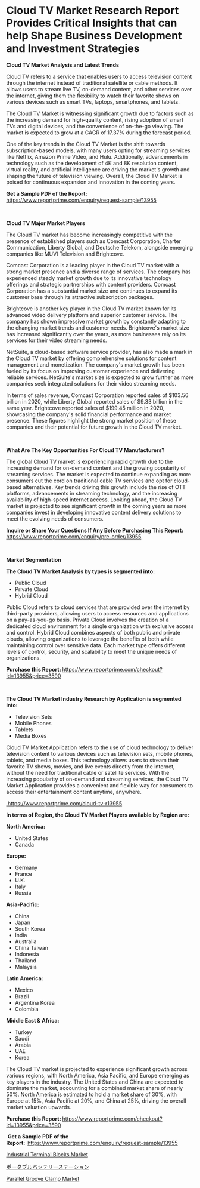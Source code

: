 <p><h1>Cloud TV Market Research Report Provides Critical Insights that can help Shape Business Development and Investment Strategies</h1></p><p><strong>Cloud TV Market Analysis and Latest Trends</strong></p>
<p><p>Cloud TV refers to a service that enables users to access television content through the internet instead of traditional satellite or cable methods. It allows users to stream live TV, on-demand content, and other services over the internet, giving them the flexibility to watch their favorite shows on various devices such as smart TVs, laptops, smartphones, and tablets.</p><p>The Cloud TV Market is witnessing significant growth due to factors such as the increasing demand for high-quality content, rising adoption of smart TVs and digital devices, and the convenience of on-the-go viewing. The market is expected to grow at a CAGR of 17.37% during the forecast period.</p><p>One of the key trends in the Cloud TV Market is the shift towards subscription-based models, with many users opting for streaming services like Netflix, Amazon Prime Video, and Hulu. Additionally, advancements in technology such as the development of 4K and 8K resolution content, virtual reality, and artificial intelligence are driving the market's growth and shaping the future of television viewing. Overall, the Cloud TV Market is poised for continuous expansion and innovation in the coming years.</p></p>
<p><strong>Get a Sample PDF of the Report:&nbsp;</strong> <a href="https://www.reportprime.com/enquiry/request-sample/13955">https://www.reportprime.com/enquiry/request-sample/13955</a></p>
<p>&nbsp;</p>
<p><strong>Cloud TV Major Market Players</strong></p>
<p><p>The Cloud TV market has become increasingly competitive with the presence of established players such as Comcast Corporation, Charter Communication, Liberty Global, and Deutsche Telekom, alongside emerging companies like MUVI Television and Brightcove. </p><p>Comcast Corporation is a leading player in the Cloud TV market with a strong market presence and a diverse range of services. The company has experienced steady market growth due to its innovative technology offerings and strategic partnerships with content providers. Comcast Corporation has a substantial market size and continues to expand its customer base through its attractive subscription packages.</p><p>Brightcove is another key player in the Cloud TV market known for its advanced video delivery platform and superior customer service. The company has shown impressive market growth by constantly adapting to the changing market trends and customer needs. Brightcove's market size has increased significantly over the years, as more businesses rely on its services for their video streaming needs.</p><p>NetSuite, a cloud-based software service provider, has also made a mark in the Cloud TV market by offering comprehensive solutions for content management and monetization. The company's market growth has been fueled by its focus on improving customer experience and delivering reliable services. NetSuite's market size is expected to grow further as more companies seek integrated solutions for their video streaming needs.</p><p>In terms of sales revenue, Comcast Corporation reported sales of $103.56 billion in 2020, while Liberty Global reported sales of $9.33 billion in the same year. Brightcove reported sales of $199.45 million in 2020, showcasing the company's solid financial performance and market presence. These figures highlight the strong market position of these companies and their potential for future growth in the Cloud TV market.</p></p>
<p>&nbsp;</p>
<p><strong>What Are The Key Opportunities For Cloud TV Manufacturers?</strong></p>
<p><p>The global Cloud TV market is experiencing rapid growth due to the increasing demand for on-demand content and the growing popularity of streaming services. The market is expected to continue expanding as more consumers cut the cord on traditional cable TV services and opt for cloud-based alternatives. Key trends driving this growth include the rise of OTT platforms, advancements in streaming technology, and the increasing availability of high-speed internet access. Looking ahead, the Cloud TV market is projected to see significant growth in the coming years as more companies invest in developing innovative content delivery solutions to meet the evolving needs of consumers.</p></p>
<p><strong>Inquire or Share Your Questions If Any Before Purchasing This Report:</strong> <a href="https://www.reportprime.com/enquiry/pre-order/13955">https://www.reportprime.com/enquiry/pre-order/13955</a></p>
<p>&nbsp;</p>
<p><strong>Market Segmentation</strong></p>
<p><strong>The Cloud TV Market Analysis by types is segmented into:</strong></p>
<p><ul><li>Public Cloud</li><li>Private Cloud</li><li>Hybrid Cloud</li></ul></p>
<p><p>Public Cloud refers to cloud services that are provided over the internet by third-party providers, allowing users to access resources and applications on a pay-as-you-go basis. Private Cloud involves the creation of a dedicated cloud environment for a single organization with exclusive access and control. Hybrid Cloud combines aspects of both public and private clouds, allowing organizations to leverage the benefits of both while maintaining control over sensitive data. Each market type offers different levels of control, security, and scalability to meet the unique needs of organizations.</p></p>
<p><strong>Purchase this Report:&nbsp;</strong><a href="https://www.reportprime.com/checkout?id=13955&price=3590">https://www.reportprime.com/checkout?id=13955&price=3590</a></p>
<p>&nbsp;</p>
<p><strong>The Cloud TV Market Industry Research by Application is segmented into:</strong></p>
<p><ul><li>Television Sets</li><li>Mobile Phones</li><li>Tablets</li><li>Media Boxes</li></ul></p>
<p><p>Cloud TV Market Application refers to the use of cloud technology to deliver television content to various devices such as television sets, mobile phones, tablets, and media boxes. This technology allows users to stream their favorite TV shows, movies, and live events directly from the internet, without the need for traditional cable or satellite services. With the increasing popularity of on-demand and streaming services, the Cloud TV Market Application provides a convenient and flexible way for consumers to access their entertainment content anytime, anywhere.</p></p>
<p><a href="https://www.reportprime.com/cloud-tv-r13955">&nbsp;https://www.reportprime.com/cloud-tv-r13955</a></p>
<p><strong>In terms of Region, the Cloud TV Market Players available by Region are:</strong></p>
<p>
    <p> <strong> North America: </strong>
        <ul>
            <li>United States</li>
            <li>Canada</li>
        </ul>
        </p> 
    <p> <strong> Europe: </strong>
        <ul>
            <li>Germany</li>
            <li>France</li>
            <li>U.K.</li>
            <li>Italy</li>
            <li>Russia</li>
        </ul>
        </p> 
    <p> <strong> Asia-Pacific: </strong>
        <ul>
            <li>China</li>
            <li>Japan</li>
            <li>South Korea</li>
            <li>India</li>
            <li>Australia</li>
            <li>China Taiwan</li>
            <li>Indonesia</li>
            <li>Thailand</li>
            <li>Malaysia</li>
        </ul>
        </p> 
    <p> <strong> Latin America: </strong>
        <ul>
            <li>Mexico</li>
            <li>Brazil</li>
            <li>Argentina Korea</li>
            <li>Colombia</li>
        </ul>
        </p> 
    <p> <strong> Middle East & Africa: </strong>
        <ul>
            <li>Turkey</li>
            <li>Saudi</li>
            <li>Arabia</li>
            <li>UAE</li>
            <li>Korea</li>
        </ul>
    </p>
    </p>
<p><p>The Cloud TV market is projected to experience significant growth across various regions, with North America, Asia Pacific, and Europe emerging as key players in the industry. The United States and China are expected to dominate the market, accounting for a combined market share of nearly 50%. North America is estimated to hold a market share of 30%, with Europe at 15%, Asia Pacific at 20%, and China at 25%, driving the overall market valuation upwards.</p></p>
<p><strong>Purchase this Report: </strong><a href="https://www.reportprime.com/checkout?id=13955&price=3590">https://www.reportprime.com/checkout?id=13955&price=3590</a></p>
<p>&nbsp;<strong>Get a Sample PDF of the Report:&nbsp;&nbsp;</strong><a href="https://www.reportprime.com/enquiry/request-sample/13955">https://www.reportprime.com/enquiry/request-sample/13955</a></p>
<p><strong></strong></p>
<p><p><a href="https://extreme-scabiosa-c81.notion.site/Industrial-Terminal-Blocks-Market-The-Key-To-Successful-Business-Strategy-Forecast-Till-2031-2b821b81756149a1ba884d0492967631">Industrial Terminal Blocks Market</a></p><p><a href="https://github.com/EstaSprer20231/Market-Research-Report-List-1/blob/main/924452324924.md">ポータブルバッテリーステーション</a></p><p><a href="https://carnation-joke-41f.notion.site/Decoding-Parallel-Groove-Clamp-Market-Metrics-Market-Share-Trends-and-Growth-Patterns-a22861f5b8224fc3907df87459bc447d">Parallel Groove Clamp Market</a></p></p>